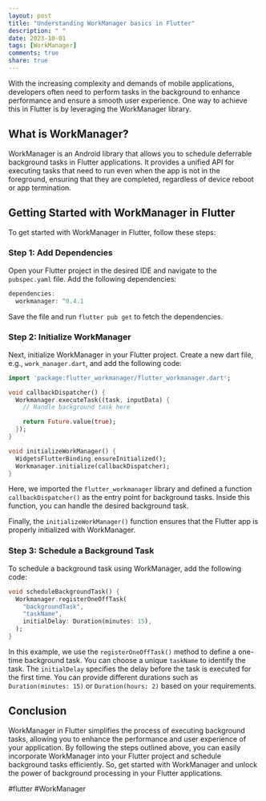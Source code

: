 ```yaml
---
layout: post
title: "Understanding WorkManager basics in Flutter"
description: " "
date: 2023-10-01
tags: [WorkManager]
comments: true
share: true
---
```


With the increasing complexity and demands of mobile applications, developers often need to perform tasks in the background to enhance performance and ensure a smooth user experience. One way to achieve this in Flutter is by leveraging the WorkManager library.

## What is WorkManager?

WorkManager is an Android library that allows you to schedule deferrable background tasks in Flutter applications. It provides a unified API for executing tasks that need to run even when the app is not in the foreground, ensuring that they are completed, regardless of device reboot or app termination.

## Getting Started with WorkManager in Flutter

To get started with WorkManager in Flutter, follow these steps:

### Step 1: Add Dependencies

Open your Flutter project in the desired IDE and navigate to the `pubspec.yaml` file. Add the following dependencies:

```dart
dependencies:
  workmanager: ^0.4.1
```

Save the file and run `flutter pub get` to fetch the dependencies.

### Step 2: Initialize WorkManager

Next, initialize WorkManager in your Flutter project. Create a new dart file, e.g., `work_manager.dart`, and add the following code:

```dart
import 'package:flutter_workmanager/flutter_workmanager.dart';

void callbackDispatcher() {
  Workmanager.executeTask((task, inputData) {
    // Handle background task here

    return Future.value(true);
  });
}

void initializeWorkManager() {
  WidgetsFlutterBinding.ensureInitialized();
  Workmanager.initialize(callbackDispatcher);
}
```

Here, we imported the `flutter_workmanager` library and defined a function `callbackDispatcher()` as the entry point for background tasks. Inside this function, you can handle the desired background task.

Finally, the `initializeWorkManager()` function ensures that the Flutter app is properly initialized with WorkManager.

### Step 3: Schedule a Background Task

To schedule a background task using WorkManager, add the following code:

```dart
void scheduleBackgroundTask() {
  Workmanager.registerOneOffTask(
    "backgroundTask",
    "taskName",
    initialDelay: Duration(minutes: 15),
  );
}
```

In this example, we use the `registerOneOffTask()` method to define a one-time background task. You can choose a unique `taskName` to identify the task. The `initialDelay` specifies the delay before the task is executed for the first time. You can provide different durations such as `Duration(minutes: 15)` or `Duration(hours: 2)` based on your requirements.

## Conclusion

WorkManager in Flutter simplifies the process of executing background tasks, allowing you to enhance the performance and user experience of your application. By following the steps outlined above, you can easily incorporate WorkManager into your Flutter project and schedule background tasks efficiently. So, get started with WorkManager and unlock the power of background processing in your Flutter applications.

#flutter #WorkManager